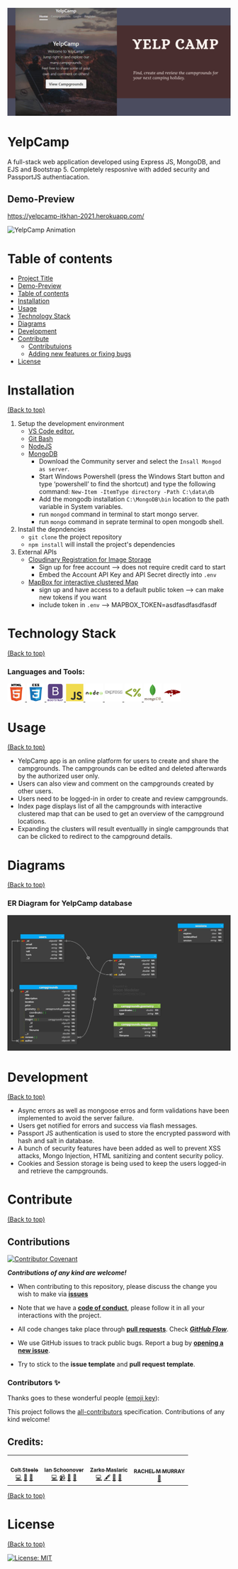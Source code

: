 <!-- Add banner here -->
![](./demo/images/YelpCamp-Preview.png)


# YelpCamp
A full-stack web application developed using Express JS, MongoDB, and EJS and Bootstrap 5. Completely resposnive with added security and PassportJS authentiacation. 

## Demo-Preview
https://yelpcamp-itkhan-2021.herokuapp.com/

![YelpCamp Animation](./demo/images/YelpCamp-Animation.gif)


# Table of contents


- [Project Title](#yelpcamp)
- [Demo-Preview](#demo-preview)
- [Table of contents](#table-of-contents)
- [Installation](#installation)
- [Usage](#usage)
- [Technology Stack](#technology-stack)
- [Diagrams](#diagrams)
- [Development](#development)
- [Contribute](#contribute)
    - [Contributuions](#contributions)
    - [Adding new features or fixing bugs](#adding-new-features-or-fixing-bugs)
- [License](#license)

# Installation
[(Back to top)](#table-of-contents)
1. Setup the development environment
    - [VS Code editor.](https://code.visualstudio.com/)
    - [Git Bash](https://git-scm.com/downloads)
    - [NodeJS](https://nodejs.org/en/)
    - [MongoDB](https://nodejs.org/en/)
        - Download the Community server and select the `Insall Mongod as server`.
        - Start Windows Powershell (press the Windows Start button and type ‘powershell’ to find the shortcut) and type the following command:
        `New-Item -ItemType directory -Path C:\data\db`
        - Add the mongodb installation `C:\MongoDB\bin` location to the path variable in System variables.
        - run `mongod` command in terminal to start mongo server.
        - run `mongo` command in seprate terminal to open mongodb shell.
2. Install the depndencies
    - `git clone` the project repository
    - `npm install` will install the project's dependencies
3. External APIs
    - [Cloudinary Registration for Image Storage](https://cloudinary.com/)
        -   Sign up for free account --> does not require credit card to start
        -   Embed the Account API Key and API Secret directly into `.env`
    - [MapBox for interactive clustered Map](https://www.mapbox.com/)
        -   sign up and have access to a default public token --> can make new tokens if you want
        -   include token in `.env` --> MAPBOX_TOKEN=asdfasdfasdfasdf
    
# Technology Stack
[(Back to top)](#table-of-contents)
<h3 align="left">Languages and Tools:</h3>
<p align="left">
    <a href="https://www.w3.org/html/" target="_blank"> <img src="https://raw.githubusercontent.com/devicons/devicon/master/icons/html5/html5-original-wordmark.svg" alt="html5" width="40" height="40"/> </a>
    <a href="https://www.w3schools.com/css/" target="_blank"> <img src="https://raw.githubusercontent.com/devicons/devicon/master/icons/css3/css3-original-wordmark.svg" alt="css3" width="40" height="40"/> </a>
    <a href="https://getbootstrap.com/" target="_blank"> <img src="https://raw.githubusercontent.com/devicons/devicon/master/icons/bootstrap/bootstrap-plain-wordmark.svg" alt="bootstrap" width="40" height="40"/> </a>
    <a href="https://developer.mozilla.org/en-US/docs/Web/JavaScript" target="_blank"> <img src="https://raw.githubusercontent.com/devicons/devicon/master/icons/javascript/javascript-original.svg" alt="javascript" width="40" height="40"/> </a>
      <a href="https://nodejs.org" target="_blank"> <img src="https://raw.githubusercontent.com/devicons/devicon/master/icons/nodejs/nodejs-original-wordmark.svg" alt="nodejs" width="40" height="40"/> </a>
    <a href="https://expressjs.com" target="_blank"> <img src="https://raw.githubusercontent.com/devicons/devicon/master/icons/express/express-original-wordmark.svg" alt="express" width="40" height="40"/> </a>
    <a href="https://ejs.co/" target="_blank"> <img src="./demo/images/ejs.svg" alt="embedded javascript templating" width="40" height="40"/> </a>
    <a href="https://www.mongodb.com/" target="_blank"> <img src="https://raw.githubusercontent.com/devicons/devicon/master/icons/mongodb/mongodb-original-wordmark.svg" alt="mongodb" width="40" height="40"/> </a>
    <a href="https://mongoosejs.com//" target="_blank"> <img src="./demo/images/mongoose.jpg" alt="mongodb" width="40" height="40"/> </a>
    </p>


# Usage
[(Back to top)](#table-of-contents)
- YelpCamp app is an online platform for users to create and share the campgrounds. The campgrounds can be edited and deleted afterwards by the authorized user only.
- Users can also view and comment on the campgrounds created by other users.
- Users need to be logged-in in order to create and review campgrounds.
- Index page displays list of all  the campgrounds with interactive clustered map that can be used to get an overview of the campground locations. 
- Expanding the clusters will result eventuallly in single campgrounds that can be clicked to redirect to the campground details.

# Diagrams
[(Back to top)](#table-of-contents)

### ER Diagram for YelpCamp database

![](./demo/images/YelpCamp-ERDiagram.jpg)

# Development
[(Back to top)](#table-of-contents)
- Async errors as well as mongoose erros and form validations have been implemented to avoid the server failure.
- Users get notified for errors and success via flash messages.
- Passport JS authentication is used to store the encrypted password with hash and salt in database.
- A bunch of security features have been added as well to prevent XSS attacks, Mongo Injection, HTML sanitizing and content security policy.
- Cookies and Session storage is being used to keep the users logged-in and retrieve the campgrounds.


# Contribute
[(Back to top)](#table-of-contents)

## Contributions

<!-- This is where you can let people know how they can **contribute** to your project. Some of the ways are given below.
Also this shows how you can add subsections within a section. -->
[![Contributor Covenant](https://img.shields.io/badge/Contributor%20Covenant-2.0-4baaaa.svg)](https://www.contributor-covenant.org/version/2/0/code_of_conduct/)

***Contributions of any kind are welcome!***

* When contributing to this repository, please discuss the change you wish to make via [**issues**](https://github.com/itkhanz/YelpCamp/issues)

* Note that we have a [**code of conduct**](https://github.com/itkhanz/YelpCamp/blob/master/CODE_OF_CONDUCT.md), please follow it in all your interactions with the project.

* All code changes take place through [**pull requests**](https://github.com/itkhanz/YelpCamp/pulls). Check [***GitHub Flow***](https://guides.github.com/introduction/flow/index.html).

* We use GitHub issues to track public bugs. Report a bug by [**opening a new issue**](https://github.com/itkhanz/YelpCamp/issues/new/choose).

* Try to stick to the **issue template** and **pull request template**.

### Contributors ✨

Thanks goes to these wonderful people ([emoji key](https://allcontributors.org/docs/en/emoji-key)):


This project follows the [all-contributors](https://github.com/all-contributors/all-contributors) specification. Contributions of any kind welcome!

## Credits:

<table>

  <tr>
    <td align="center">
        <a href="https://github.com/Colt">
        <img src="https://avatars.githubusercontent.com/u/5498438?v=4" width="100px;" alt=""/><br /><sub><b>Colt Steele</b></sub></a><br />
        <a href="https://github.com/Colt/YelpCamp" title="Code">💻</a>
        <a href="#design-Ian title="Design">🎨</a>
        <a href="#ideas-Ian" title="Ideas, Planning, & Feedback">🤔</a>
    </td>
    <td align="center">
        <a href="https://github.com/nax3t"><img src="https://avatars.githubusercontent.com/u/6356890?v=4" width="100px;" alt=""/><br /><sub><b>Ian Schoonover</b></sub></a><br />
        <a href="https://github.com/nax3t?tab=repositories&q=yelpcamp" title="Code">💻</a>
        <a href="https://www.youtube.com/playlist?list=PL86ehqHzxhy4MG95npAX_r2IFrz29HMk6" title="Videos">📹</a>
        <a href="#ideas-Zarko" title="Ideas, Planning, & Feedback">🤔</a>
        <a href="#bugFixes-Zarko" title="Bug Fixes">🐛</a>
    </td>
    <td align="center">
        <a href="https://github.com/zarkomaslaric"><img src="https://avatars.githubusercontent.com/u/26771327?v=4" width="100px;" alt=""/><br /><sub><b>Zarko Maslaric</b></sub></a><br />
        <a href="https://github.com/zarkomaslaric?tab=repositories&q=yelpcamp&type=&language=&sort=" title="Code">💻</a>
        <a href="https://zarkom.net/blogs" title="Blog Posts">🖋</a>
        <a href="#bugFixes-Zarko" title="Bug Fixes">🐛</a>
        <a href="#ideas-ColtSteele" title="Ideas, Planning, & Feedback">🤔</a>
    </td>
    <td align="center">
        <a href="https://github.com/dcbeergoddess">
        <img src="https://avatars.githubusercontent.com/u/59098488?v=4" width="100px;" alt=""/><br /><sub><b>RACHEL M MURRAY</b></sub></a><br />
        <a href="https://github.com/dcbeergoddess/webdev_2020_coltsteele" title="Documentation">📖</a>
    </td>
  </tr>
</table>



[(Back to top)](#table-of-contents)



# License
[(Back to top)](#table-of-contents)

[![License: MIT](https://img.shields.io/badge/License-MIT-yellow.svg)](https://opensource.org/licenses/MIT)
